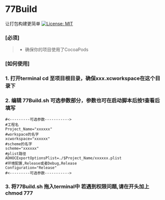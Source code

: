 # 77Build
让打包构建更简单
[![License: MIT](https://img.shields.io/badge/License-MIT-yellow.svg)](https://opensource.org/licenses/MIT)


### [必须]
> * 确保你的项目使用了CocoaPods

### [如何使用]
### 1. 打开terminal cd 至项目根目录，确保xxx.xcworkspace在这个目录下
### 2. 编辑 77Build.sh 可选参数部分，参数也可在启动脚本后按1查看后填写
```shell
#<---------可选参数----------->
#工程名
Project_Name="xxxxxx"
#workspace的名字
xcworkspace="xxxxxx"
#scheme的名字
scheme="xxxxxx"
#plist路径
ADHOCExportOptionsPlist=./$Project_Name/xxxxxx.plist
#环境配置,Release或者Debug,Release
Configuration="Release"
#<---------可选参数----------->
```
### 3. 将77Build.sh 拖入terminal中 若遇到权限问题,请在开头加上 chmod 777

